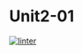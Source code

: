 # Unit2-01
[![linter](https://github.com/Enavia/Unit2-01/workflows/linter/badge.svg)](https://github.com/marketplace/actions/super-linter)

